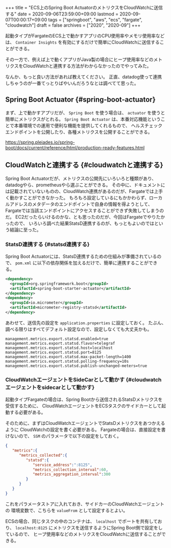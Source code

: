 +++
title = "ECS上のSpring Boot ActuatorのメトリクスをCloudWatchに送信する"
date = 2020-09-06T23:59:00+09:00
lastmod = 2020-09-07T00:00:17+09:00
tags = ["springboot", "aws", "ecs", "fargate", "cloudwatch"]
draft = false
archives = ["2020", "2020-09"]
+++

起動タイプがFargateのECS上で動かすアプリのCPU使用率やメモリ使用率などは、
`Container Insights` を有効にするだけで簡単にCloudWatchに送信することができる。

その一方で、例えば上で動くアプリがJava製の場合にヒープ使用率などのメトリクスをCloudWatchと連携する方法がわからなかったのでやってみた。

なんか、もっと良い方法があれば教えてください。
正直、datadog使って連携しちゃうのが一番てっとりばやいんだろうなとは調べてて思った。


## Spring Boot Actuator {#spring-boot-actuator}

まず、上で動かすアプリだが、 `Spring Boot` を使う場合は、 `actuator` を使うと簡単にメトリクスがとれる。
`Spring Boot Actuator` は、本番対応機能ということで本番環境での運用で便利な機能を提供してくれるもので、
ヘルスチェックエンドポイントを公開したり、各種メトリクスを公開することができる。

<https://spring.pleiades.io/spring-boot/docs/current/reference/html/production-ready-features.html>


## CloudWatchと連携する {#cloudwatchと連携する}

Spring Boot Actuatorだが、メトリクスの公開先にいろいろと種類があり、datadogやら、prometheusやら選ぶことができる。
その中に、ドキュメントには記載されていないものの、CloudWatch連携があるのだが、Fargateでは上手く動かすことができなかった。
もろもろ設定しているにもかかわらず、ローカルアドレスのメタデータのエンドポイントで自身の情報を得ようとして、
Fargateでは当該エンドポイントにアクセスすることができず失敗してしまうのだ。
EC2だったらいけるのかな、とも思ったのだが、今回はFargateでやりたかったので、
いろいろ調べた結果StatsD連携するのが、もっともよいのではという結論に至った。


### StatsD連携する {#statsd連携する}

Spring Boot Actuatorには、StatsD連携するための仕組みが準備されているので、
`pom.xml` に以下の依存関係を加えるだけで、簡単に連携することができる。

```xml
<dependency>
  <groupId>org.springframework.boot</groupId>
  <artifactId>spring-boot-starter-actuator</artifactId>
</dependency>
<dependency>
  <groupId>io.micrometer</groupId>
  <artifactId>micrometer-registry-statsd</artifactId>
</dependency>
```

あわせて、送信先の設定を `application.properties` に設定しておく。
たぶん、調べる限りはすべてデフォルト設定なので、設定しなくても大丈夫かも。

```properties
management.metrics.export.statsd.enabled=true
management.metrics.export.statsd.flavor=telegraf
management.metrics.export.statsd.host=localhost
management.metrics.export.statsd.port=8125
management.metrics.export.statsd.max-packet-length=1400
management.metrics.export.statsd.polling-frequency=10s
management.metrics.export.statsd.publish-unchanged-meters=true
```


### CloudWatchエージェントをSideCarとして動かす {#cloudwatchエージェントをsidecarとして動かす}

起動タイプFargateの場合は、Spring Bootから送信されるStatsDメトリクスを受信するために、
CloudWatchエージェントをECSタスクのサイドカーとして起動する必要がある。

そのために、まずはCloudWatchエージェントでStatsDメトリクスをあつかえるように
CloudWatchの設定を書く必要がある。
Fargateの場合は、直接設定を書けないので、 `SSM` のパラメータで以下の設定をしておく。

```json
{
   "metrics":{
      "metrics_collected":{
         "statsd":{
            "service_address":":8125",
            "metrics_collection_interval":60,
            "metrics_aggregation_interval":300
         }
      }
   }
}
```

これをパラメータストアに入れておき、サイドカーのCloudWatchエージェントの
環境変数で、こちらを `valueFrom` として設定するとよい。

ECSの場合、同じタスクの中のコンテナは、 `localhost` でポートを共有しており、
`localhost:8125` にメトリクスを送信するようにSpring Boot側で設定をしているので、
ヒープ使用率などのメトリクスをCloudWatchに送信することができる。
